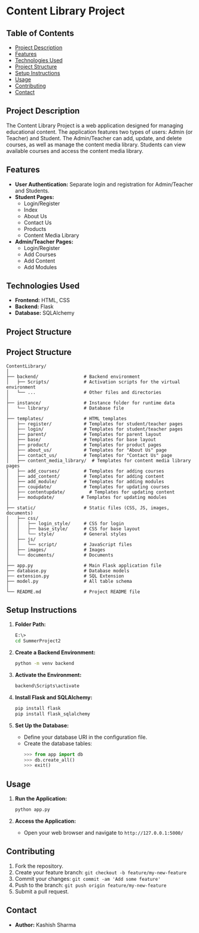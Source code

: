 # Content Library Project

## Table of Contents
- [Project Description](#project-description)
- [Features](#features)
- [Technologies Used](#technologies-used)
- [Project Structure](#project-structure)
- [Setup Instructions](#setup-instructions)
- [Usage](#usage)
- [Contributing](#contributing)
- [Contact](#contact)

## Project Description
The Content Library Project is a web application designed for managing educational content. The application features two types of users: Admin (or Teacher) and Student. The Admin/Teacher can add, update, and delete courses, as well as manage the content media library. Students can view available courses and access the content media library.

## Features
- **User Authentication:** Separate login and registration for Admin/Teacher and Students.
- **Student Pages:**
  - Login/Register
  - Index
  - About Us
  - Contact Us
  - Products
  - Content Media Library
- **Admin/Teacher Pages:**
  - Login/Register
  - Add Courses
  - Add Content
  - Add Modules

## Technologies Used
- **Frontend:** HTML, CSS
- **Backend:** Flask
- **Database:** SQLAlchemy

## Project Structure
## Project Structure

```plaintext
ContentLibrary/
│
├── backend/                 # Backend environment
│   ├── Scripts/             # Activation scripts for the virtual environment
│   └── ...                  # Other files and directories
│
├── instance/                # Instance folder for runtime data
│   └── library/             # Database file
│
├── templates/               # HTML templates
│   ├── register/            # Templates for student/teacher pages
│   ├── login/               # Templates for student/teacher pages
│   ├── parent/              # Templates for parent layout
│   ├── base/                # Templates for base layout
│   ├── product/             # Templates for product pages
│   ├── about_us/            # Templates for "About Us" page
│   ├── contact_us/          # Templates for "Contact Us" page
│   ├── content_media_library/  # Templates for content media library pages
│   ├── add_courses/         # Templates for adding courses
│   ├── add_content/         # Templates for adding content
│   ├── add_module/          # Templates for adding modules
│   ├── coupdate/            # Templates for updating courses
│   ├── contentupdate/         # Templates for updating content
│   ├── modupdate/          # Templates for updating modules
│
├── static/                  # Static files (CSS, JS, images, documents)
│   ├── css/
│   │   ├── login_style/     # CSS for login
│   │   ├── base_style/      # CSS for base layout
│   │   └── style/           # General styles
│   ├── js/
│   │   └── script/          # JavaScript files
│   ├── images/              # Images
│   └── documents/           # Documents
│
├── app.py                   # Main Flask application file
├── database.py              # Database models
├── extension.py             # SQL Extension 
├── model.py                 # All table schema
│
└── README.md                # Project README file
```


## Setup Instructions

1. **Folder Path:**
    ```bash
    E:\>
    cd SummerProject2
    ```

2. **Create a Backend Environment:**
    ```bash
    python -m venv backend
    ```

3. **Activate the Environment:**
    ```bash
    backend\Scripts\activate
    ```

4. **Install Flask and SQLAlchemy:**
    ```bash
    pip install flask
    pip install flask_sqlalchemy
    ```

5. **Set Up the Database:**
    - Define your database URI in the configuration file.
    - Create the database tables:
      ```python
      >>> from app import db
      >>> db.create_all()
      >>> exit()
      ```

## Usage

1. **Run the Application:**
    ```bash
    python app.py
    ```

2. **Access the Application:**
    - Open your web browser and navigate to `http://127.0.0.1:5000/`

## Contributing

1. Fork the repository.
2. Create your feature branch: `git checkout -b feature/my-new-feature`
3. Commit your changes: `git commit -am 'Add some feature'`
4. Push to the branch: `git push origin feature/my-new-feature`
5. Submit a pull request.

## Contact

- **Author:** Kashish Sharma
